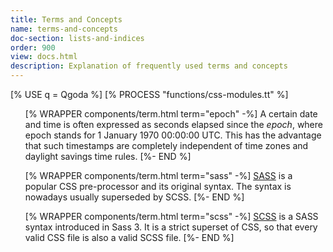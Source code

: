 ```yaml
---
title: Terms and Concepts 
name: terms-and-concepts 
doc-section: lists-and-indices
order: 900
view: docs.html
description: Explanation of frequently used terms and concepts
---
```

<!--QGODA-NO-XGETTEXT-->
[% USE q = Qgoda %]
[% PROCESS "functions/css-modules.tt" %]
<ul>
<!--/QGODA-NO-XGETTEXT-->

[% WRAPPER components/term.html term="epoch" -%]
A certain date and time is often expressed as seconds elapsed since the
<em>epoch</em>, where epoch stands for 1 January 1970 00:00:00 UTC.
This has the advantage that such timestamps are completely independent
of time zones and daylight savings time rules.
[%- END %]

[% WRAPPER components/term.html term="sass" -%]
<a href="http://sass-lang.com/" target="_blank">SASS</a> is a popular
CSS pre-processor and its original syntax.  The syntax is nowadays
usually superseded by <q-term>SCSS</q-term>.
[%- END %]

[% WRAPPER components/term.html term="scss" -%]
<a href="http://sass-lang.com/documentation/file.SCSS_FOR_SASS_USERS.html"
target="_blank">SCSS</a> is a <q-term>SASS</q-term> syntax introduced in
Sass 3.  It is a strict superset of CSS, so that every valid CSS file is
also a valid SCSS file.
[%- END %]

<!--QGODA-NO-XGETTEXT-->
</ul>
<!--/QGODA-NO-XGETTEXT-->
